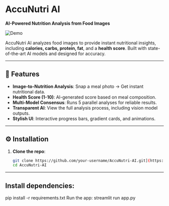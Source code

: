 # AccuNutri AI  
**AI-Powered Nutrition Analysis from Food Images**  

![Demo](https://via.placeholder.com/600x400?text=Upload+a+meal+to+see+magic!) <!-- Replace with your demo GIF/screenshot -->

AccuNutri AI analyzes food images to provide instant nutritional insights, including **calories, carbs, protein, fat**, and a **health score**. Built with state-of-the-art AI models and designed for accuracy.  

---

## 🚀 Features  
- **Image-to-Nutrition Analysis**: Snap a meal photo → Get instant nutritional data.  
- **Health Score (1-10)**: AI-generated score based on meal composition.  
- **Multi-Model Consensus**: Runs 5 parallel analyses for reliable results.  
- **Transparent AI**: View the full analysis process, including vision model outputs.  
- **Stylish UI**: Interactive progress bars, gradient cards, and animations.  

---

## ⚙️ Installation  
1. **Clone the repo**:  
   ```bash
   git clone https://github.com/your-username/AccuNutri-AI.git](https://github.com/ranvirsingh20/AccuNutri-AI
   cd AccuNutri-AI
   
---

## Install dependencies:
pip install -r requirements.txt
Run the app:
streamlit run app.py

